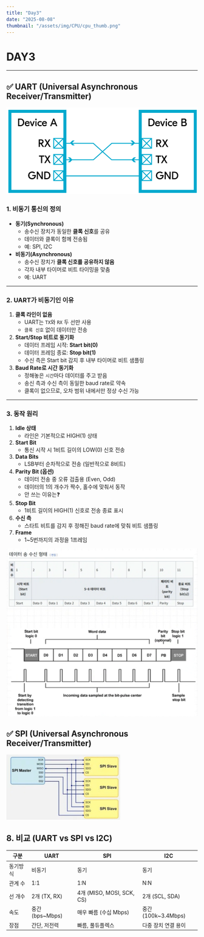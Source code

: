 ```yaml
---
title: "Day3"
date: "2025-08-08"
thumbnail: "/assets/img/CPU/cpu_thumb.png"
---
```


# DAY3

---

## ✅ UART (Universal Asynchronous Receiver/Transmitter)

![alt text](../../../../assets/img/CPU/UART.png)

### 1. 비동기 통신의 정의
- **동기(Synchronous)**  
  - 송수신 장치가 동일한 **클록 신호**를 공유  
  - 데이터와 클록이 함께 전송됨  
  - 예: SPI, I2C
- **비동기(Asynchronous)**  
  - 송수신 장치가 **클록 신호를 공유하지 않음**  
  - 각자 내부 타이머로 비트 타이밍을 맞춤  
  - 예: UART

---

### 2. UART가 비동기인 이유
1. **클록 라인이 없음**  
   - UART는 `TX`와 `RX` 두 선만 사용  
   - `클록 신호` 없이 데이터만 전송
2. **Start/Stop 비트로 동기화**  
   - 데이터 프레임 시작: **Start bit(0)**  
   - 데이터 프레임 종료: **Stop bit(1)**  
   - 수신 측은 Start bit 감지 후 내부 타이머로 비트 샘플링
3. **Baud Rate로 시간 동기화**  
   - 정해놓은 `시간`마다 데이터를 주고 받음
   - 송신 측과 수신 측이 동일한 baud rate로 약속  
   - 클록이 없으므로, 오차 범위 내에서만 정상 수신 가능

---

### 3. 동작 원리
1. **Idle 상태**
   - 라인은 기본적으로 HIGH(1) 상태
2. **Start Bit**
   - 통신 시작 시 1비트 길이의 LOW(0) 신호 전송
3. **Data Bits**
   - LSB부터 순차적으로 전송 (일반적으로 8비트)
4. **Parity Bit (옵션)**
   - 데이터 전송 중 오류 검출용 (Even, Odd)
   - 데이터의 1의 개수가 짝수, 홀수에 맞춰서 동작
   - 안 쓰는 이유는❓   
5. **Stop Bit**
   - 1비트 길이의 HIGH(1) 신호로 전송 종료 표시
6. **수신 측**
   - 스타트 비트를 감지 후 정해진 baud rate에 맞춰 비트 샘플링
7. **Frame**
   - 1~5번까지의 과정을 1프레임 

![alt text](../../../../assets/img/CPU/UART2.png)


## ✅ SPI (Universal Asynchronous Receiver/Transmitter)

![alt text](../../../../assets/img/CPU/SPI.png)


## 8. 비교 (UART vs SPI vs I2C)

| 구분   | UART          | SPI                | I2C                   |
|--------|--------------|--------------------|-----------------------|
| 동기방식 | 비동기         | 동기               | 동기                  |
| 관계 수 | 1:1         | 1:N               | N:N                  |
| 선 개수 | 2개 (TX, RX) | 4개 (MISO, MOSI, SCK, CS) | 2개 (SCL, SDA)       |
| 속도   | 중간 (bps~Mbps) | 매우 빠름 (수십 Mbps) | 중간 (100k~3.4Mbps)   |
| 장점   | 간단, 저전력   | 빠름, 풀듀플렉스    | 다중 장치 연결 용이    |